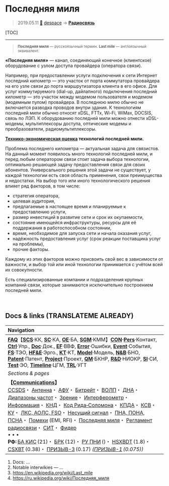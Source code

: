# Последняя миля
> 2019.05.11 [🚀](../index/index.md) [despace](index.md) → **[Радиосвязь](comms.md)**

[TOC]

---

> <small>**Последняя миля** — русскоязычный термин. **Last mile** — англоязычный эквивалент.</small>

**«Последняя миля»** — канал, соединяющий конечное (клиентское) оборудование с узлом доступа провайдера (оператора связи).

Например, при предоставлении услуги подключения к сети Интернет последний километр — это участок от порта коммутатора провайдера на его узле связи до порта маршрутизатора клиента в его офисе. Для услуг коммутируемого (dial-up, дайлапного) подключения последний километр — это участок между модемом пользователя и модемом (модемным пулом) провайдера. В последнюю милю обычно не включается разводка проводов внутри здания. К технологиям последней мили обычно относят xDSL, FTTx, Wi-Fi, WiMax, DOCSIS, связь по ЛЭП. К оборудованию последней мили можно отнести xDSL-модемы, мультиплексоры доступа, оптические модемы и преобразователи, радиомультиплексоры.

**[Технико‑экономическая оценка](fs.md) технологий последней мили.**

Проблема последнего километра — актуальная задача для связистов. На данный момент появилось много технологий последней мили, и перед любым оператором связи стоит задача выбора технологии, оптимально решающей задачу предоставления связи для своих абонентов. Универсального решения этой задачи не существует, у каждой технологии есть своя область применения, свои преимущества и недостатки. На выбор того или иного технологического решения влияет ряд факторов, в том числе:
   - стратегия оператора,
   - целевая аудитория,
   - предлагаемые в настоящее время и планируемые к предоставлению услуги,
   - размер инвестиций в развитие сети и срок их окупаемости,
   - состояние имеющейся инфраструктуры, ресурсы для её поддержания в работоспособном состоянии,
   - время, необходимое для запуска сети и начала оказания услуг,
   - надёжность предоставления услуг (срок реакции поставщика услуг на проблемы),
   - прочие факторы.

Каждому из этих факторов можно присвоить свой вес в зависимости от важности, и выбор той или иной технологии принимается с учётом всей их совокупности.

Есть специализированные компании и подразделения крупных компаний связи, которые занимаются исключительно построением последней мили.



<p style="page-break-after:always"> </p>

## Docs & links (TRANSLATEME ALREADY)
|Navigation|
|:--|
|**[FAQ](faq.md)**【**[SCS](scs.md)**·КК, **[SC](sc.md)**·КА, **[OE](oe.md)**·БА, **[SGM](sgm.md)**·КММ】**[CON](contact.md)·[Pers](person.md)**·Контакт, **[Ctrl](control.md)**·Упр., **[Doc](doc.md)**·Док., **[EF](ef.md)**·ВВФ, **[Error](error.md)**·Ошибки, **[Event](event.md)**·События, **[FS](fs.md)**·ТЭО, **[HF&E](hfe.md)**·Эрго., **[KT](kt.md)**·КТ, **[Model](model.md)**·Модель, **[N&B](nnb.md)**·БНО, **[Patent](патент.md)**·Патент, **[Project](project.md)**·Проект, **[QM](qm.md)**·БКНР, **[R&D](rnd.md)**·НИОКР, **[SI](si.md)**·СИ, **[Test](test.md)**·ЭО, **[Timeline](timeline.md)**·ЦГМ, **[TRL](trl.md)**·УГТ|
|*Sections & pages*|
|**【[Communications](comms.md)】**<br> [CCSDS](ccsds.md)・ [Антенна](antenna.md)・ [АФУ](afdev.md)・ [Битрейт](bitrate.md)・ [ВОЛП](ofts.md)・ [ДНА](дна.md)・ [Диапазоны частот](rf.md)・ [Зрение](view.md)・ [Интерферометр](interferometer.md)・ [Информация](info.md)・ [КНД](directivity.md)・ [Код Рида‑Соломона](rsco.md)・ [КПДА](antenna_ap.md)・ [КСВ](swr.md)・ [КУ](ку.md)・ [ЛКС, АОЛС, FSO](fso.md)・ [Несущий сигнал](carrwave.md)・ [ПНА, ПОНА, ПСНА](devd.md)・ [Помехи](emi.md) (EMI, RFI)・ [Последняя миля](last_mile.md)・ [Регламент радиосвязи](rf.md)・ [СИТ](etedp.md)・ [Фидер](feeder.md) <br>• • •<br> **РФ:** [БА КИС](ба_кис.md) (21)・ [БРК](brk_lav.md) (12)・ [РУ ПНИ](ру_пни.md) ()・ [HSXBDT](hsxbdt.md) (1.8)・ [CSXBT](csxbt.md) (0.38)・ [ПРИЗЫВ-3](prizyv_3.md) (0.17) *([ПРИЗЫВ-1](prizyv_1.md) (0.075))*|

   1. Docs: …
   1. Notable interwikies — …
   1. <https://en.wikipedia.org/wiki/Last_mile>
   1. <https://ru.wikipedia.org/wiki/Последняя_миля>

